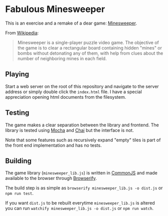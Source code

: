 # Fabulous Minesweeper

This is an exercise and a remake of a dear game: [Minesweeper](https://en.wikipedia.org/wiki/Minesweeper_(video_game)).

From [Wikipedia](https://en.wikipedia.org/wiki/Minesweeper_(video_game)):

> Minesweeper is a single-player puzzle video game. The objective of the game is to clear a rectangular board containing hidden "mines" or bombs without detonating any of them, with help from clues about the number of neighboring mines in each field.

## Playing

Start a web server on the root of this repository and navigate to the server address or simply double click the `index.html` file. I have a special appreciation opening html documents from the filesystem.

## Testing

The game makes a clear separation between the library and frontend. The library is tested using [Mocha](https://mochajs.org/) and [Chai](https://www.chaijs.com/) but the interface is not.

Note that some features such as recursively expand "empty" tiles is part of the front end implementation and has no tests.

## Building

The game library (`minesweeper_lib.js`) is written in [CommonJS](https://en.wikipedia.org/wiki/CommonJS) and made available to the browser through [Browserify](http://browserify.org/).

The build step is as simple as `browserify minesweeper_lib.js -o dist.js` or `npm run test`.

If you want `dist.js` to be rebuilt everytime `minesweeper_lib.js` is altered you can run `watchify minesweeper_lib.js -o dist.js` or `npm run watch`.
